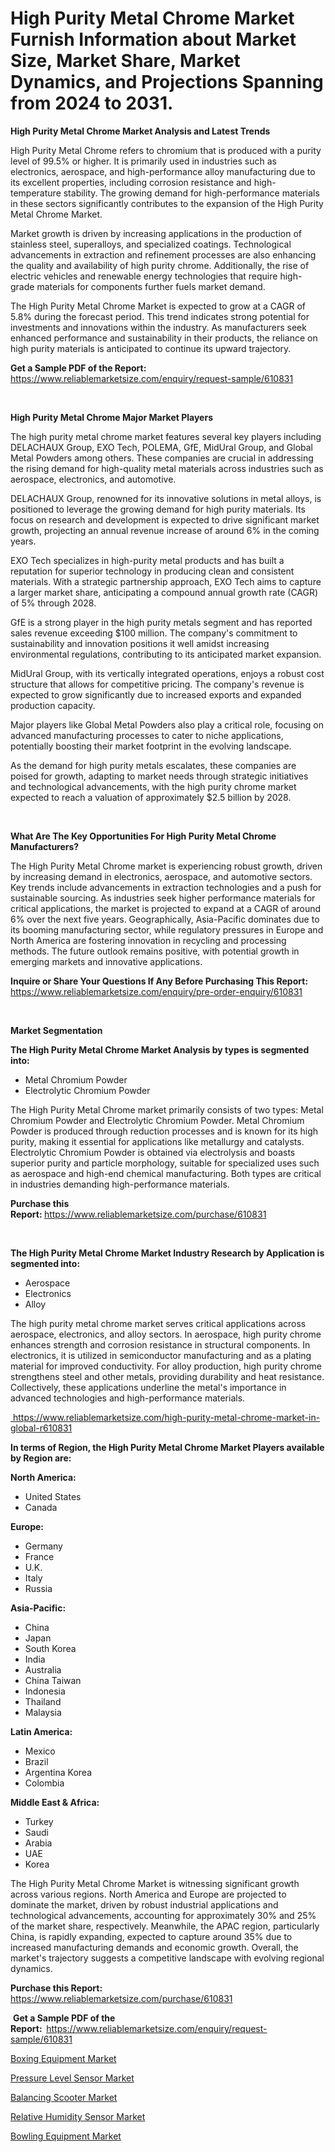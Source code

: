 <p><h1>High Purity Metal Chrome Market Furnish Information about Market Size, Market Share, Market Dynamics, and Projections Spanning from 2024 to 2031.</h1></p><p><strong>High Purity Metal Chrome Market Analysis and Latest Trends</strong></p>
<p><p>High Purity Metal Chrome refers to chromium that is produced with a purity level of 99.5% or higher. It is primarily used in industries such as electronics, aerospace, and high-performance alloy manufacturing due to its excellent properties, including corrosion resistance and high-temperature stability. The growing demand for high-performance materials in these sectors significantly contributes to the expansion of the High Purity Metal Chrome Market.</p><p>Market growth is driven by increasing applications in the production of stainless steel, superalloys, and specialized coatings. Technological advancements in extraction and refinement processes are also enhancing the quality and availability of high purity chrome. Additionally, the rise of electric vehicles and renewable energy technologies that require high-grade materials for components further fuels market demand.</p><p>The High Purity Metal Chrome Market is expected to grow at a CAGR of 5.8% during the forecast period. This trend indicates strong potential for investments and innovations within the industry. As manufacturers seek enhanced performance and sustainability in their products, the reliance on high purity materials is anticipated to continue its upward trajectory.</p></p>
<p><strong>Get a Sample PDF of the Report:&nbsp;</strong> <a href="https://www.reliablemarketsize.com/enquiry/request-sample/610831?utm_campaign=1293&utm_medium=2&utm_source=Github&utm_content=ia&utm_term=29092024&utm_id=high-purity-metal-chrome">https://www.reliablemarketsize.com/enquiry/request-sample/610831</a></p>
<p>&nbsp;</p>
<p><strong>High Purity Metal Chrome Major Market Players</strong></p>
<p><p>The high purity metal chrome market features several key players including DELACHAUX Group, EXO Tech, POLEMA, GfE, MidUral Group, and Global Metal Powders among others. These companies are crucial in addressing the rising demand for high-quality metal materials across industries such as aerospace, electronics, and automotive.</p><p>DELACHAUX Group, renowned for its innovative solutions in metal alloys, is positioned to leverage the growing demand for high purity materials. Its focus on research and development is expected to drive significant market growth, projecting an annual revenue increase of around 6% in the coming years.</p><p>EXO Tech specializes in high-purity metal products and has built a reputation for superior technology in producing clean and consistent materials. With a strategic partnership approach, EXO Tech aims to capture a larger market share, anticipating a compound annual growth rate (CAGR) of 5% through 2028.</p><p>GfE is a strong player in the high purity metals segment and has reported sales revenue exceeding $100 million. The company's commitment to sustainability and innovation positions it well amidst increasing environmental regulations, contributing to its anticipated market expansion.</p><p>MidUral Group, with its vertically integrated operations, enjoys a robust cost structure that allows for competitive pricing. The company's revenue is expected to grow significantly due to increased exports and expanded production capacity.</p><p>Major players like Global Metal Powders also play a critical role, focusing on advanced manufacturing processes to cater to niche applications, potentially boosting their market footprint in the evolving landscape.</p><p>As the demand for high purity metals escalates, these companies are poised for growth, adapting to market needs through strategic initiatives and technological advancements, with the high purity chrome market expected to reach a valuation of approximately $2.5 billion by 2028.</p></p>
<p>&nbsp;</p>
<p><strong>What Are The Key Opportunities For High Purity Metal Chrome Manufacturers?</strong></p>
<p><p>The High Purity Metal Chrome market is experiencing robust growth, driven by increasing demand in electronics, aerospace, and automotive sectors. Key trends include advancements in extraction technologies and a push for sustainable sourcing. As industries seek higher performance materials for critical applications, the market is projected to expand at a CAGR of around 6% over the next five years. Geographically, Asia-Pacific dominates due to its booming manufacturing sector, while regulatory pressures in Europe and North America are fostering innovation in recycling and processing methods. The future outlook remains positive, with potential growth in emerging markets and innovative applications.</p></p>
<p><strong>Inquire or Share Your Questions If Any Before Purchasing This Report:</strong> <a href="https://www.reliablemarketsize.com/enquiry/pre-order-enquiry/610831?utm_campaign=1293&utm_medium=2&utm_source=Github&utm_content=ia&utm_term=29092024&utm_id=high-purity-metal-chrome">https://www.reliablemarketsize.com/enquiry/pre-order-enquiry/610831</a></p>
<p>&nbsp;</p>
<p><strong>Market Segmentation</strong></p>
<p><strong>The High Purity Metal Chrome Market Analysis by types is segmented into:</strong></p>
<p><ul><li>Metal Chromium Powder</li><li>Electrolytic Chromium Powder</li></ul></p>
<p><p>The High Purity Metal Chrome market primarily consists of two types: Metal Chromium Powder and Electrolytic Chromium Powder. Metal Chromium Powder is produced through reduction processes and is known for its high purity, making it essential for applications like metallurgy and catalysts. Electrolytic Chromium Powder is obtained via electrolysis and boasts superior purity and particle morphology, suitable for specialized uses such as aerospace and high-end chemical manufacturing. Both types are critical in industries demanding high-performance materials.</p></p>
<p><strong>Purchase this Report:&nbsp;</strong><a href="https://www.reliablemarketsize.com/purchase/610831?utm_campaign=1293&utm_medium=2&utm_source=Github&utm_content=ia&utm_term=29092024&utm_id=high-purity-metal-chrome">https://www.reliablemarketsize.com/purchase/610831</a></p>
<p>&nbsp;</p>
<p><strong>The High Purity Metal Chrome Market Industry Research by Application is segmented into:</strong></p>
<p><ul><li>Aerospace</li><li>Electronics</li><li>Alloy</li></ul></p>
<p><p>The high purity metal chrome market serves critical applications across aerospace, electronics, and alloy sectors. In aerospace, high purity chrome enhances strength and corrosion resistance in structural components. In electronics, it is utilized in semiconductor manufacturing and as a plating material for improved conductivity. For alloy production, high purity chrome strengthens steel and other metals, providing durability and heat resistance. Collectively, these applications underline the metal's importance in advanced technologies and high-performance materials.</p></p>
<p><a href="https://www.reliablemarketsize.com/high-purity-metal-chrome-market-in-global-r610831?utm_campaign=1293&utm_medium=2&utm_source=Github&utm_content=ia&utm_term=29092024&utm_id=high-purity-metal-chrome">&nbsp;https://www.reliablemarketsize.com/high-purity-metal-chrome-market-in-global-r610831</a></p>
<p><strong>In terms of Region, the High Purity Metal Chrome Market Players available by Region are:</strong></p>
<p>
    <p> <strong> North America: </strong>
        <ul>
            <li>United States</li>
            <li>Canada</li>
        </ul>
        </p> 
    <p> <strong> Europe: </strong>
        <ul>
            <li>Germany</li>
            <li>France</li>
            <li>U.K.</li>
            <li>Italy</li>
            <li>Russia</li>
        </ul>
        </p> 
    <p> <strong> Asia-Pacific: </strong>
        <ul>
            <li>China</li>
            <li>Japan</li>
            <li>South Korea</li>
            <li>India</li>
            <li>Australia</li>
            <li>China Taiwan</li>
            <li>Indonesia</li>
            <li>Thailand</li>
            <li>Malaysia</li>
        </ul>
        </p> 
    <p> <strong> Latin America: </strong>
        <ul>
            <li>Mexico</li>
            <li>Brazil</li>
            <li>Argentina Korea</li>
            <li>Colombia</li>
        </ul>
        </p> 
    <p> <strong> Middle East & Africa: </strong>
        <ul>
            <li>Turkey</li>
            <li>Saudi</li>
            <li>Arabia</li>
            <li>UAE</li>
            <li>Korea</li>
        </ul>
    </p>
    </p>
<p><p>The High Purity Metal Chrome Market is witnessing significant growth across various regions. North America and Europe are projected to dominate the market, driven by robust industrial applications and technological advancements, accounting for approximately 30% and 25% of the market share, respectively. Meanwhile, the APAC region, particularly China, is rapidly expanding, expected to capture around 35% due to increased manufacturing demands and economic growth. Overall, the market's trajectory suggests a competitive landscape with evolving regional dynamics.</p></p>
<p><strong>Purchase this Report: </strong><a href="https://www.reliablemarketsize.com/purchase/610831?utm_campaign=1293&utm_medium=2&utm_source=Github&utm_content=ia&utm_term=29092024&utm_id=high-purity-metal-chrome">https://www.reliablemarketsize.com/purchase/610831</a></p>
<p>&nbsp;<strong>Get a Sample PDF of the Report:&nbsp;&nbsp;</strong><a href="https://www.reliablemarketsize.com/enquiry/request-sample/610831?utm_campaign=1293&utm_medium=2&utm_source=Github&utm_content=ia&utm_term=29092024&utm_id=high-purity-metal-chrome">https://www.reliablemarketsize.com/enquiry/request-sample/610831</a></p>
<p><strong></strong></p>
<p><p><a href="https://www.linkedin.com/pulse/global-boxing-equipment-market-exploring-share-trends-future-szvjc?utm_campaign=1293&utm_medium=2&utm_source=Github&utm_content=ia&utm_term=29092024&utm_id=high-purity-metal-chrome">Boxing Equipment Market</a></p><p><a href="https://issuu.com/reportprime-2/docs/pressure-level-sensor-market-size-2_5dcbc485817cb1?utm_campaign=1293&utm_medium=2&utm_source=Github&utm_content=ia&utm_term=29092024&utm_id=high-purity-metal-chrome">Pressure Level Sensor Market</a></p><p><a href="https://www.linkedin.com/pulse/role-balancing-scooter-market-applications-personal-usecommercial-fnync?utm_campaign=1293&utm_medium=2&utm_source=Github&utm_content=ia&utm_term=29092024&utm_id=high-purity-metal-chrome">Balancing Scooter Market</a></p><p><a href="https://issuu.com/reportprime-2/docs/relative-humidity-sensor-market-siz_ad0aecbebfac17?utm_campaign=1293&utm_medium=2&utm_source=Github&utm_content=ia&utm_term=29092024&utm_id=high-purity-metal-chrome">Relative Humidity Sensor Market</a></p><p><a href="https://www.linkedin.com/pulse/bowling-equipment-market-trends-strategic-insights-2024-2031-ljeyc?utm_campaign=1293&utm_medium=2&utm_source=Github&utm_content=ia&utm_term=29092024&utm_id=high-purity-metal-chrome">Bowling Equipment Market</a></p></p>